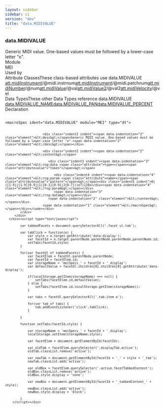 ```yaml
---
layout: sidebar
sidebar: s1
version: "dev"
title: "data.MIDIVALUE"
---
```

<div class="specPage">
   <div class="datatypeSpec">
      <h3 id="data.MIDIVALUE">data.MIDIVALUE</h3>
      <div class="specs">
         <div class="desc">Generic MIDI value. One-based values must be followed by a lower-case letter "o".</div>
         <div class="facet module">
            <div class="label">Module</div>
            <div class="statement text">MEI</div>
         </div>
         <div class="facet usedBy" id="usedBy">
            <div class="label">Used by</div>
            <div class="statement list">
               <div class="classBox dtBox" title="Attribute Classes">
                  <div class="classHeading"><label class="classLabel">Attribute Classes</label><span class="classDesc">These class-based attributes use data.MIDIVALUE</span></div>
                  <div class="classContent"><span class="ident attclass" data-ident="att.midiInstrument" data-module="MEI.midi"><a class="classLink" title="Attributes that record MIDI instrument information." href="{{ site.baseurl }}/{{ page.version }}/attribute-classes/att.midiinstrument.html">att.midiInstrument</a>/<span title="Captures the General MIDI instrument number. Use an integer for a 0-based value. An integer preceded by &#34;in&#34; indicates a 1-based value.">@midi.instrnum</span></span><span class="ident attclass" data-ident="att.midiInstrument" data-module="MEI.midi"><a class="classLink" title="Attributes that record MIDI instrument information." href="{{ site.baseurl }}/{{ page.version }}/attribute-classes/att.midiinstrument.html">att.midiInstrument</a>/<span title="Records a non-General MIDI patch/instrument number.">@midi.patchnum</span></span><span class="ident attclass" data-ident="att.midiNumber" data-module="MEI.midi"><a class="classLink" title="Attributes that record MIDI numbers." href="{{ site.baseurl }}/{{ page.version }}/attribute-classes/att.midinumber.html">att.midiNumber</a>/<span title="MIDI number in the range set by data.MIDIVALUE.">@num</span></span><span class="ident attclass" data-ident="att.midiValue" data-module="MEI.midi"><a class="classLink" title="Attributes that record MIDI values." href="{{ site.baseurl }}/{{ page.version }}/attribute-classes/att.midivalue.html">att.midiValue</a>/<span title="MIDI number.">@val</span></span><span class="ident attclass" data-ident="att.midiValue2" data-module="MEI.midi"><a class="classLink" title="Attributes that record terminal MIDI values." href="{{ site.baseurl }}/{{ page.version }}/attribute-classes/att.midivalue2.html">att.midiValue2</a>/<span title="MIDI number.">@val2</span></span><span class="ident attclass" data-ident="att.midiVelocity" data-module="MEI.midi"><a class="classLink" title="MIDI attributes pertaining to key velocity." href="{{ site.baseurl }}/{{ page.version }}/attribute-classes/att.midivelocity.html">att.midiVelocity</a>/<span title="MIDI Note-on/off velocity.">@vel</span></span></div>
               </div>
               <div class="classBox dtBox" title="Data Types">
                  <div class="classHeading"><label class="classLabel">Data Types</label><span class="classDesc">These other Data Types reference data.MIDIVALUE</span></div>
                  <div class="classContent"><span class="ident datatype" data-ident="data.MIDIVALUE_NAME" data-module="MEI" title="data.MIDIVALUE or data.NCName values."><a class="classLink" href="{{ site.baseurl }}/{{ page.version }}/data-types/data.midivalue_name.html">data.MIDIVALUE_NAME</a></span><span class="ident datatype" data-ident="data.MIDIVALUE_PAN" data-module="MEI" title="data.MIDIVALUE or data.PERCENT.LIMITED.SIGNED values."><a class="classLink" href="{{ site.baseurl }}/{{ page.version }}/data-types/data.midivalue_pan.html">data.MIDIVALUE_PAN</a></span><span class="ident datatype" data-ident="data.MIDIVALUE_PERCENT" data-module="MEI" title="data.MIDIVALUE or data.PERCENT.LIMITED values."><a class="classLink" href="{{ site.baseurl }}/{{ page.version }}/data-types/data.midivalue_percent.html">data.MIDIVALUE_PERCENT</a></span></div>
               </div>
            </div>
         </div>
         <div class="facet declaration">
            <div class="label">Declaration</div>
            <div class="statement declaration">
               <div class="code" xml:space="preserve" data-lang="ODD"><code>
                     <div class="indent1 indent"><span data-indentation="1" class="element">&lt;macroSpec <span class="attribute">ident=</span><span class="attributevalue">"data.MIDIVALUE"</span> <span class="attribute">module=</span><span class="attributevalue">"MEI"</span> <span class="attribute">type=</span><span class="attributevalue">"dt"</span>&gt;</span>
                        
                        <div class="indent2 indent"><span data-indentation="2" class="element">&lt;desc&gt;</span>Generic MIDI value. One-based values must be followed by a lower-case letter "o".<span data-indentation="2" class="element">&lt;/desc&gt;</span></div>
                        
                        <div class="indent2 indent"><span data-indentation="2" class="element">&lt;content&gt;</span>
                           
                           <div class="indent3 indent"><span data-indentation="3" class="element">&lt;rng:data <span class="attribute">type=</span><span class="attributevalue">"token"</span>&gt;</span>
                              
                              <div class="indent4 indent"><span data-indentation="4" class="element">&lt;rng:param <span class="attribute">name=</span><span class="attributevalue">"pattern"</span>&gt;</span><div class="indent5 indent">0|([1-9]|[1-9][0-9]|1([0-1][0-9]|2[0-7]))o?|128o</div><span data-indentation="4" class="element">&lt;/rng:param&gt;</span></div>
                              <span data-indentation="3" class="element">&lt;/rng:data&gt;</span></div>
                           <span data-indentation="2" class="element">&lt;/content&gt;</span></div>
                        <span data-indentation="1" class="element">&lt;/macroSpec&gt;</span></div></code></div>
            </div>
         </div>
      </div><script type="text/javascript">
            
            var tabbedFacets = document.querySelectorAll('.facet ul.tab');
            
            var tabClick = function(e) {
                var style = e.target.getAttribute('data-display');
                var facetId = e.target.parentNode.parentNode.parentNode.parentNode.id;
                setTabs(facetId,style)
            }
            
            for(var facetUl of tabbedFacets) {
                var facetElem = facetUl.parentNode.parentNode;
                var facetId = facetElem.id;
                var storageName = 'meiSpecs_' + facetId + '_display';
                var defaultValue = facetUl.children[0].children[0].getAttribute('data-display');
                
                if(localStorage.getItem(storageName) === null) {
                    setTabs(facetElem.id,defaultValue);
                } else {
                    setTabs(facetElem.id,localStorage.getItem(storageName));
                }
                
                var tabs = facetUl.querySelectorAll('.tab-item a');
                
                for(var tab of tabs) {
                    tab.addEventListener('click',tabClick);
                }
                
            }
            
            function setTabs(facetId,style) {
                
                var storageName = 'meiSpecs_' + facetId + '_display';
                localStorage.setItem(storageName,style);
                
                var facetElem = document.getElementById(facetId);
                
                var oldTab = facetElem.querySelector('.displayTab.active');
                oldTab.classList.remove('active');
                
                var newTab = document.getElementById(facetId + '_' + style + '_tab');
                newTab.classList.add('active');
                
                var oldBox = facetElem.querySelector('.active.facetTabbedContent');
                oldBox.classList.remove('active');
                oldBox.style.display = 'none';
                
                var newBox = document.getElementById(facetId + '_tabbedContent_' + style);
                newBox.classList.add('active');
                newBox.style.display = 'block';
                
            }
        </script></div>
</div>